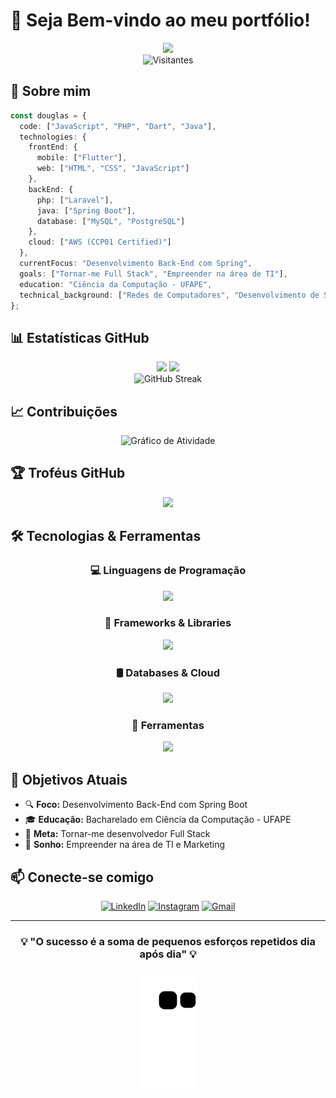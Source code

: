 # 👋 Seja Bem-vindo ao meu portfólio!

<div align="center">
  <img src="https://readme-typing-svg.herokuapp.com/?color=00bfbf&size=35&center=true&vCenter=true&width=1000&lines=Olá,+meu+nome+é+Douglas;Desenvolvedor+Full+Stack;Estudante+de+Ciência+da+Computação;Futuro+Empreendedor+de+TI" />
</div>

<div align="center">
  <img src="https://komarev.com/ghpvc/?username=douglaskks&color=00bfbf&style=flat-square&label=Visitantes" alt="Visitantes"/>
</div>

## 🚀 Sobre mim

```typescript
const douglas = {
  code: ["JavaScript", "PHP", "Dart", "Java"],
  technologies: {
    frontEnd: {
      mobile: ["Flutter"],
      web: ["HTML", "CSS", "JavaScript"]
    },
    backEnd: {
      php: ["Laravel"],
      java: ["Spring Boot"],
      database: ["MySQL", "PostgreSQL"]
    },
    cloud: ["AWS (CCP01 Certified)"]
  },
  currentFocus: "Desenvolvimento Back-End com Spring",
  goals: ["Tornar-me Full Stack", "Empreender na área de TI"],
  education: "Ciência da Computação - UFAPE",
  technical_background: ["Redes de Computadores", "Desenvolvimento de Sistemas"]
};
```

## 📊 Estatísticas GitHub

<div align="center">
  <img height="180em" src="https://github-readme-stats.vercel.app/api?username=douglaskks&show_icons=true&theme=tokyonight&include_all_commits=true&count_private=true"/>
  <img height="180em" src="https://github-readme-stats.vercel.app/api/top-langs/?username=douglaskks&layout=compact&langs_count=8&theme=tokyonight"/>
</div>

<div align="center">
  <img src="https://github-readme-streak-stats.herokuapp.com?user=douglaskks&theme=tokyonight&hide_border=false&border_radius=5" alt="GitHub Streak"/>
</div>

## 📈 Contribuições

<div align="center">
  <img src="https://github-readme-activity-graph.vercel.app/graph?username=douglaskks&bg_color=1a1b27&color=70a5fd&line=70a5fd&point=ff6b6b&area=true&hide_border=true" alt="Gráfico de Atividade"/>
</div>

## 🏆 Troféus GitHub

<div align="center">
  <img src="https://github-profile-trophy.vercel.app/?username=douglaskks&theme=tokyonight&row=2&no-bg=false&column=3&margin-w=15&margin-h=15" />
</div>

## 🛠️ Tecnologias & Ferramentas

<div align="center">
  
### 💻 Linguagens de Programação
<img src="https://skillicons.dev/icons?i=dart,php,java,js,html,css" />

### 🚀 Frameworks & Libraries  
<img src="https://skillicons.dev/icons?i=flutter,laravel,spring" />

### 🛢️ Databases & Cloud
<img src="https://skillicons.dev/icons?i=mysql,postgres,aws" />

### 🔧 Ferramentas
<img src="https://skillicons.dev/icons?i=git,github,vscode,postman" />

</div>

## 🎯 Objetivos Atuais

- 🔍 **Foco:** Desenvolvimento Back-End com Spring Boot
- 🎓 **Educação:** Bacharelado em Ciência da Computação - UFAPE
- 🚀 **Meta:** Tornar-me desenvolvedor Full Stack
- 💼 **Sonho:** Empreender na área de TI e Marketing

## 📫 Conecte-se comigo

<div align="center">
  
[![LinkedIn](https://img.shields.io/badge/LinkedIn-0077B5?style=for-the-badge&logo=linkedin&logoColor=white)](https://www.linkedin.com/in/douglas-henrique-0a1872182/)
[![Instagram](https://img.shields.io/badge/Instagram-E4405F?style=for-the-badge&logo=instagram&logoColor=white)](https://www.instagram.com/doug_salviano/)
[![Gmail](https://img.shields.io/badge/Gmail-D14836?style=for-the-badge&logo=gmail&logoColor=white)](mailto:douglaszxv2@gmail.com)

</div>

---

<div align="center">
  <h3>💡 "O sucesso é a soma de pequenos esforços repetidos dia após dia" 💡</h3>
  
  ![Snake animation](https://github.com/douglaskks/douglaskks/blob/output/github-contribution-grid-snake.svg)
  
</div>
